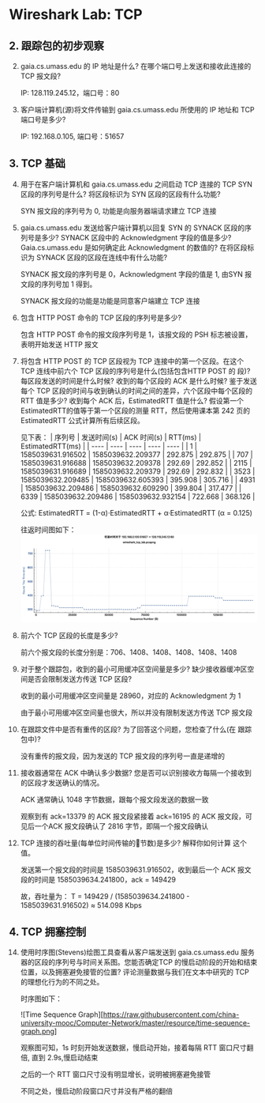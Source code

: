 # Wireshark Lab: TCP

## 2. 跟踪包的初步观察

2. gaia.cs.umass.edu 的 IP 地址是什么? 在哪个端口号上发送和接收此连接的 TCP 报文段?

    IP: 128.119.245.12，端口号：80

3. 客户端计算机(源)将文件传输到 gaia.cs.umass.edu 所使用的 IP 地址和 TCP 端口号是多少?

    IP: 192.168.0.105, 端口号：51657

## 3. TCP 基础

4. 用于在客户端计算机和 gaia.cs.umass.edu 之间启动 TCP 连接的 TCP SYN 区段的序列号是什么? 将区段标识为 SYN 区段的区段有什么功能?

    SYN 报文段的序列号为 0, 功能是向服务器端请求建立 TCP 连接

5. gaia.cs.umass.edu 发送给客户端计算机以回复 SYN 的 SYNACK 区段的序列号是多少? SYNACK 区段中的 Acknowledgment 字段的值是多少? Gaia.cs.umass.edu 是如何确定此 Acknowledgment 的数值的? 在将区段标识为 SYNACK 区段的区段在连线中有什么功能?

    SYNACK 报文段的序列号是 0，Acknowledgment 字段的值是 1, 由SYN 报文段的序列号加 1 得到。
    
    SYNACK 报文段的功能是功能是同意客户端建立 TCP 连接

6. 包含 HTTP POST 命令的 TCP 区段的序列号是多少?

    包含 HTTP POST 命令的报文段序列号是 1，该报文段的 PSH 标志被设置，表明开始发送 HTTP 报文

7. 将包含 HTTP POST 的 TCP 区段视为 TCP 连接中的第一个区段。在这个 TCP 连线中前六个 TCP 区段的序列号是什么(包括包含HTTP POST 的 段)? 每区段发送的时间是什么时候? 收到的每个区段的 ACK 是什么时候? 鉴于发送每个 TCP 区段的时间与收到确认的时间之间的差异，六个区段中每个区段的 RTT 值是多少? 收到每个 ACK 后，EstimatedRTT 值是什么? 假设第一个 EstimatedRTT的值等于第一个区段的测量 RTT，然后使用课本第 242 页的 EstimatedRTT 公式计算所有后续区段。

    见下表：
    |  序列号   | 发送时间(s)  | ACK 时间(s) | RTT(ms) | EstimatedRTT(ms) |
    |  ----  | ----  | ----  | ----  | ----  |
    | 1    | 1585039631.916502 | 1585039632.209377 | 292.875 | 292.875 |
    | 707  | 1585039631.916688 | 1585039632.209378 | 292.69  | 292.852 |
    | 2115 | 1585039631.916689 | 1585039632.209379 | 292.69  | 292.832 |
    | 3523 | 1585039632.209485 | 1585039632.605393 | 395.908 | 305.716 |
    | 4931 | 1585039632.209486 | 1585039632.609290 | 399.804 | 317.477 |
    | 6339 | 1585039632.209486 | 1585039632.932154 | 722.668 | 368.126 |

    公式: EstimatedRTT = (1-α)·EstimatedRTT + α·EstimatedRTT (α = 0.125)

    往返时间图如下：
    ![Round Trip Time Graph](https://raw.githubusercontent.com/china-university-mooc/Computer-Network/master/resource/rtt-graph.png)
8. 前六个 TCP 区段的长度是多少?

    前六个报文段的长度分别是：706、1408、1408、1408、1408、1408

9. 对于整个跟踪包，收到的最小可用缓冲区空间量是多少? 缺少接收器缓冲区空间是否会限制发送方传送 TCP 区段?

    收到的最小可用缓冲区空间量是 28960，对应的 Acknowledgment 为 1
    
    由于最小可用缓冲区空间量也很大，所以并没有限制发送方传送 TCP 报文段

10. 在跟踪文件中是否有重传的区段? 为了回答这个问题，您检查了什么(在 跟踪包中)?

    没有重传的报文段，因为发送的 TCP 报文段的序列号一直是递增的

11. 接收器通常在 ACK 中确认多少数据? 您是否可以识别接收方每隔一个接收到的区段才发送确认的情况。

    ACK 通常确认 1048 字节数据，跟每个报文段发送的数据一致

    观察到有 ack=13379 的 ACK 报文段紧接着 ack=16195 的 ACK 报文段，可见后一个ACK 报文段确认了 2816 字节，即隔一个报文段确认

12. TCP 连接的吞吐量(每单位时间传输的􏰁节数)是多少? 解释你如何计算 这个值。

    发送第一个报文段的时间是 1585039631.916502，收到最后一个 ACK 报文段的时间是 1585039634.241800，ack = 149429
    
    故，吞吐量为： T = 149429 / (1585039634.241800 - 1585039631.916502) ≈ 514.098 Kbps

## 4. TCP 拥塞控制

14. 使用时序图(Stevens)绘图工具查看从客户端发送到 gaia.cs.umass.edu 服务器的区段的序列号与时间关系图。您能否确定TCP 的慢启动阶段的开始和结束位置，以及拥塞避免接管的位置? 评论测量数据与我们在文本中研究的 TCP 的理想化行为的不同之处。
		
    时序图如下：
			 
    ![Time Sequence Graph][https://raw.githubusercontent.com/china-university-mooc/Computer-Network/master/resource/time-sequence-graph.png]

    观察图可知，1s 时刻开始发送数据，慢启动开始，接着每隔 RTT 窗口尺寸翻倍, 直到 2.9s,慢启动结束

    之后的一个 RTT 窗口尺寸没有明显增长，说明被拥塞避免接管

    不同之处，慢启动阶段窗口尺寸并没有严格的翻倍
